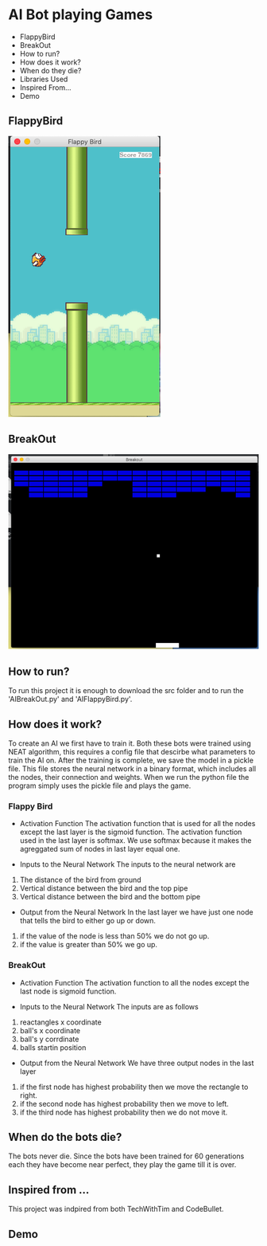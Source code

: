# AI Bot playing Games
* FlappyBird
* BreakOut
* How to run?
* How does it work?
* When do they die?
* Libraries Used
* Inspired From...
* Demo

## FlappyBird
![FlappyBird](/pics/FlappyBird.png)

## BreakOut
![BreakOut](/pics/BreakOut.png)

## How to run?
To run this project it is enough to download the src folder and to run the 'AIBreakOut.py' and 'AIFlappyBird.py'. 

## How does it work?
To create an AI we first have to train it. Both these bots were trained using NEAT algorithm, this requires a config file that descirbe what parameters to train the AI on. After the training is complete, we save the model in a pickle file. This file stores the neural network in a binary format, which includes all the nodes, their connection and weights. When we run the python file the program simply uses the pickle file and plays the game.

### Flappy Bird
* Activation Function
The activation function that is used for all the nodes except the last layer is the sigmoid function. The activation function used in the last layer is softmax. We use softmax because it makes the agreggated sum of nodes in last layer equal one. 

* Inputs to the Neural Network
The inputs to the neural network are
1. The distance of the bird from ground
2. Vertical distance between the bird and the top pipe
3. Vertical distance between the bird and the bottom pipe

* Output from the Neural Network
In the last layer we have just one node that tells the bird to either go up or down.
1. if the value of the node is less than 50% we do not go up.
2. if the value is greater than 50% we go up.

### BreakOut
* Activation Function
The activation function to all the nodes except the last node is sigmoid function.

* Inputs to the Neural Network
The inputs are as follows
1. reactangles x coordinate
2. ball's x coordinate
3. ball's y corrdinate
4. balls startin position

* Output from the Neural Network
We have three output nodes in the last layer
1. if the first node has highest probability then we move the rectangle to right.
2. if the second node has highest probability then we move to left.
3. if the third node has highest probability then we do not move it.

## When do the bots die?
The bots never die. Since the bots have been trained for 60 generations each they have become near perfect, they play the game till it is over.

## Inspired from ...
This project was indpired from both TechWithTim and CodeBullet. 

## Demo
